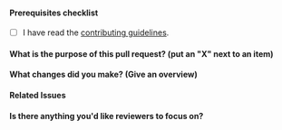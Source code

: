 <!--
    Thank you for contributing!

    ESLint adheres to the [JS Foundation Code of Conduct](https://eslint.org/conduct).
-->

#### Prerequisites checklist

- [ ] I have read the [contributing guidelines](https://github.com/eslint/eslint/blob/HEAD/CONTRIBUTING.md).

#### What is the purpose of this pull request? (put an "X" next to an item)
<!--
    Please ensure your pull request is ready:

    - Read the pull request guide (https://eslint.org/docs/developer-guide/contributing/pull-requests)
    - Include tests for this change
    - Update documentation for this change (if appropriate)
-->

<!--
    The following is required for all pull requests:
-->

#### What changes did you make? (Give an overview)

#### Related Issues

#### Is there anything you'd like reviewers to focus on?

<!-- markdownlint-disable-file MD004 -->
